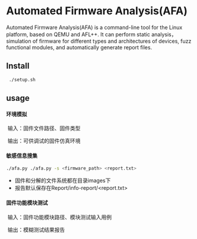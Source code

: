# Automated Firmware Analysis(AFA)

Automated Firmware Analysis(AFA) is a command-line tool for the Linux platform, based on QEMU and AFL++. It can perform static analysis，simulation of firmware for different types and architectures of devices, fuzz functional modules, and automatically generate report files.

## Install

```sh
 ./setup.sh
```

## usage

#### 环境模拟

​	输入：固件文件路径、固件类型

​	输出：可供调试的固件仿真环境

#### 敏感信息搜集

```sh
./afa.py ./afa.py -s <firmware_path> <report.txt>
```

- 固件和分解的文件系统都在目录images下
- 报告默认保存在Report/info-report/<report.txt>

#### 固件功能模块测试

​	输入：固件功能模块路径、模块测试输入用例

​	输出：模糊测试结果报告
